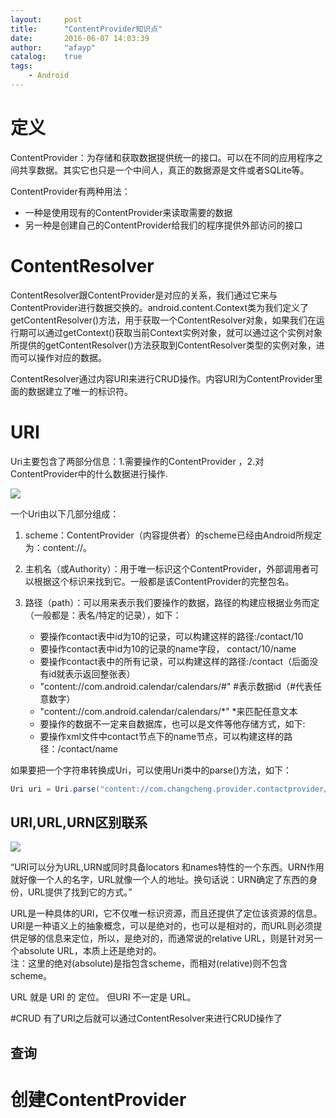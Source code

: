 ```yaml
---
layout:     post
title:      "ContentProvider知识点"
date:       2016-06-07 14:03:39
author:     "afayp"
catalog:    true
tags:
    - Android
---
```




# 定义
ContentProvider：为存储和获取数据提供统一的接口。可以在不同的应用程序之间共享数据。其实它也只是一个中间人，真正的数据源是文件或者SQLite等。

<!--more-->

ContentProvider有两种用法：

- 一种是使用现有的ContentProvider来读取需要的数据
- 另一种是创建自己的ContentProvider给我们的程序提供外部访问的接口


# ContentResolver

ContentResolver跟ContentProvider是对应的关系，我们通过它来与ContentProvider进行数据交换的。android.content.Context类为我们定义了getContentResolver()方法，用于获取一个ContentResolver对象，如果我们在运行期可以通过getContext()获取当前Context实例对象，就可以通过这个实例对象所提供的getContentResolver()方法获取到ContentResolver类型的实例对象，进而可以操作对应的数据。


ContentResolver通过内容URI来进行CRUD操作。内容URI为ContentProvider里面的数据建立了唯一的标识符。

# URI


Uri主要包含了两部分信息：1.需要操作的ContentProvider ，2.对ContentProvider中的什么数据进行操作.

![](http://img.my.csdn.net/uploads/201103/1/0_1298993159Mwmo.gif)

一个Uri由以下几部分组成：

1. scheme：ContentProvider（内容提供者）的scheme已经由Android所规定为：content://。

2. 主机名（或Authority）：用于唯一标识这个ContentProvider，外部调用者可以根据这个标识来找到它。一般都是该ContentProvider的完整包名。

3. 路径（path）：可以用来表示我们要操作的数据，路径的构建应根据业务而定（一般都是：表名/特定的记录），如下：
	- 要操作contact表中id为10的记录，可以构建这样的路径:/contact/10
	- 要操作contact表中id为10的记录的name字段， contact/10/name
	- 要操作contact表中的所有记录，可以构建这样的路径:/contact（后面没有id就表示返回整张表）
	- "content://com.android.calendar/calendars/#" #表示数据id（#代表任意数字）
	- "content://com.android.calendar/calendars/*" *来匹配任意文本
	- 要操作的数据不一定来自数据库，也可以是文件等他存储方式，如下:
	- 要操作xml文件中contact节点下的name节点，可以构建这样的路径：/contact/name
	
如果要把一个字符串转换成Uri，可以使用Uri类中的parse()方法，如下：
```java
Uri uri = Uri.parse("content://com.changcheng.provider.contactprovider/contact")
```
## URI,URL,URN区别联系
![](http://images2015.cnblogs.com/blog/591228/201601/591228-20160116223301225-1866838315.png)

“URI可以分为URL,URN或同时具备locators 和names特性的一个东西。URN作用就好像一个人的名字，URL就像一个人的地址。换句话说：URN确定了东西的身份，URL提供了找到它的方式。”

URL是一种具体的URI，它不仅唯一标识资源，而且还提供了定位该资源的信息。URI是一种语义上的抽象概念，可以是绝对的，也可以是相对的，而URL则必须提供足够的信息来定位，所以，是绝对的，而通常说的relative URL，则是针对另一个absolute URL，本质上还是绝对的。  
注：这里的绝对(absolute)是指包含scheme，而相对(relative)则不包含scheme。

URL 就是 URI 的 定位。
但URI 不一定是 URL。


#CRUD
有了URI之后就可以通过ContentResolver来进行CRUD操作了

## 查询



# 创建ContentProvider
